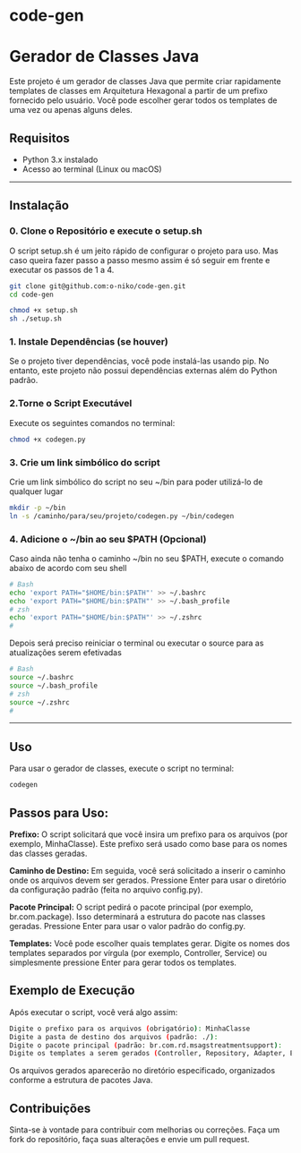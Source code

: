# code-gen
# Gerador de Classes Java

Este projeto é um gerador de classes Java que permite criar rapidamente templates de classes em Arquitetura Hexagonal a partir de um prefixo fornecido pelo usuário. Você pode escolher gerar todos os templates de uma vez ou apenas alguns deles.

## Requisitos

- Python 3.x instalado
- Acesso ao terminal (Linux ou macOS)
--- 
## Instalação
### 0. Clone o Repositório e execute o setup.sh
O script setup.sh é um jeito rápido de configurar o projeto para uso. Mas caso queira fazer passo a passo mesmo assim é só seguir em frente e executar os passos de 1 a 4.

```bash
git clone git@github.com:o-niko/code-gen.git
cd code-gen
```

```bash
chmod +x setup.sh
sh ./setup.sh
```

### 1. Instale Dependências (se houver)
Se o projeto tiver dependências, você pode instalá-las usando pip. No entanto, este projeto não possui dependências externas além do Python padrão.

### 2.Torne o Script Executável
Execute os seguintes comandos no terminal:

```bash
chmod +x codegen.py
```

### 3. Crie um link simbólico do script
Crie um link simbólico do script no seu ~/bin para poder utilizá-lo de qualquer lugar
```bash
mkdir -p ~/bin
ln -s /caminho/para/seu/projeto/codegen.py ~/bin/codegen
```

### 4. Adicione o ~/bin ao seu $PATH (Opcional)
Caso ainda não tenha o caminho ~/bin no seu $PATH, execute o comando abaixo de acordo com seu shell
```bash
# Bash
echo 'export PATH="$HOME/bin:$PATH"' >> ~/.bashrc
echo 'export PATH="$HOME/bin:$PATH"' >> ~/.bash_profile
# zsh
echo 'export PATH="$HOME/bin:$PATH"' >> ~/.zshrc
#
```

Depois será preciso reiniciar o terminal ou executar o source para as atualizações serem efetivadas
```bash
# Bash
source ~/.bashrc
source ~/.bash_profile
# zsh
source ~/.zshrc
#
```



---


## Uso
Para usar o gerador de classes, execute o script no terminal:

```bash
codegen
``` 
## Passos para Uso:
**Prefixo:** O script solicitará que você insira um prefixo para os arquivos (por exemplo, MinhaClasse). Este prefixo será usado como base para os nomes das classes geradas.

**Caminho de Destino:** Em seguida, você será solicitado a inserir o caminho onde os arquivos devem ser gerados. Pressione Enter para usar o diretório da configuração padrão (feita no arquivo config.py).

**Pacote Principal:** O script pedirá o pacote principal (por exemplo, br.com.package). Isso determinará a estrutura do pacote nas classes geradas. Pressione Enter para usar o valor padrão do config.py.

**Templates:** Você pode escolher quais templates gerar. Digite os nomes dos templates separados por vírgula (por exemplo, Controller, Service) ou simplesmente pressione Enter para gerar todos os templates.

## Exemplo de Execução

Após executar o script, você verá algo assim:
```bash
Digite o prefixo para os arquivos (obrigatório): MinhaClasse
Digite a pasta de destino dos arquivos (padrão: ./): 
Digite o pacote principal (padrão: br.com.rd.msagstreatmentsupport): 
Digite os templates a serem gerados (Controller, Repository, Adapter, Entity, Mapper, RepresentationMapper, Service, UseCase) separados por vírgula (pressione Enter para gerar todos): Controller, Service
```
Os arquivos gerados aparecerão no diretório especificado, organizados conforme a estrutura de pacotes Java.

## Contribuições
Sinta-se à vontade para contribuir com melhorias ou correções. Faça um fork do repositório, faça suas alterações e envie um pull request.
